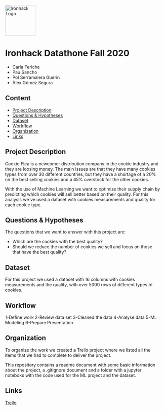 <img src="https://bit.ly/2VnXWr2" alt="Ironhack Logo" width="100"/>

# Ironhack Datathone Fall 2020
* Carla Feriche 
* Pau Sancho 	
* Pol Serramalera Guerin	
* Àlex Gómez Segura 

## Content
- [Project Description](#project-description)
- [Questions & Hypotheses](#questions-hypotheses)
- [Dataset](#dataset)
- [Workflow](#workflow)
- [Organization](#organization)
- [Links](#links)

## Project Description
Cookie Flea is a newcomer distribution company in the cookie industry and they are loosing money. The main issues are that they have many cookies types from over 30 different countries, but they have a shortage of a 20% on the best selling cookies and a 45% overstock for the other cookies. 

With the use of Machine Learning we want to optimize their supply chain by predicting which cookies will sell better based on their quality. For this analysis we´ve used a dataset with cookies measurements and quality for each cookie type. 

## Questions & Hypotheses
The questions that we want to answer with this project are: 

- Which are the cookies with the best quality?
- Should we reduce the number of cookies we sell and focus on those that have the best quality? 

## Dataset
For this project we used a dataset with 16 columns with cookies measurements and the quality, with over 5000 rows of different types of cookies. 


## Workflow

1-Define work
2-Review data set
3-Cleaned the data
4-Analyse data
5-ML Modeling
6-Prepare Presentation


## Organization
To organize the work we created a Trello project where we listed all the items that we had to complete to deliver the project. 

This repository contains a readme document with some basic information about the project, a .gitignore document and a folder with a jupyter noteboks with the code used for the ML project and the dataset.  

## Links 
[Trello](https://trello.com/b/ZMuVVHuV/ml-competition)

